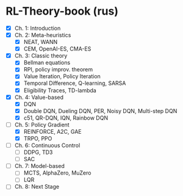 # RL-Theory-book (rus)

- [x] Ch. 1: Introduction
- [x] Ch. 2: Meta-heuristics
    - [x] NEAT, WANN
    - [x] CEM, OpenAI-ES, CMA-ES
- [x] Ch. 3: Classic theory
    - [x] Bellman equations
    - [x] RPI, policy improv. theorem
    - [x] Value Iteration, Policy Iteration
    - [x] Temporal Difference, Q-learning, SARSA
    - [x] Eligibility Traces, TD-lambda
- [x] Ch. 4: Value-based
    - [x] DQN
    - [x] Double DQN, Dueling DQN, PER, Noisy DQN, Multi-step DQN
    - [x] c51, QR-DQN, IQN, Rainbow DQN
- [ ] Ch. 5: Policy Gradient
    - [x] REINFORCE, A2C, GAE
    - [x] TRPO, PPO
- [ ] Ch. 6: Continuous Control
    - [ ] DDPG, TD3
    - [ ] SAC
- [ ] Ch. 7: Model-based
    - [ ] MCTS, AlphaZero, MuZero
    - [ ] LQR
- [ ] Ch. 8: Next Stage
